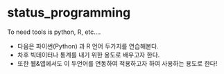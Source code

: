 # status_programming
To need tools is python, R, etc.... 

- 다음은 파이썬(Python) 과 R 언어 두가지를 연습해본다.
- 차후 빅데이터나 통계를 내기 위한 용도로 배우고자 한다.
- 또한 웹&앱에서도 이 두언어를 연동하여 적용하고자 하여 사용하는 용도로 한다!
